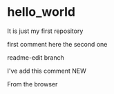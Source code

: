 # hello_world
It is just my first repository

first comment here
the second one

readme-edit branch

I've add this comment NEW

From the browser
